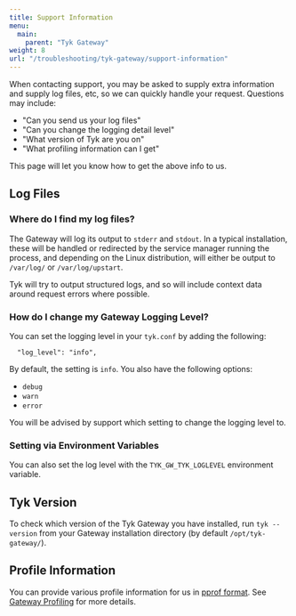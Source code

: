 ```yaml
---
title: Support Information
menu:
  main:
    parent: "Tyk Gateway"
weight: 8
url: "/troubleshooting/tyk-gateway/support-information"
---
```


When contacting support, you may be asked to supply extra information and supply log files, etc, so we can quickly handle your request. Questions may include:

* "Can you send us your log files"
* "Can you change the logging detail level"
* "What version of Tyk are you on"
* "What profiling information can I get"


This page will let you know how to get the above info to us.

## Log Files

### Where do I find my log files?

The Gateway will log its output to `stderr` and `stdout`. In a typical installation, these will be handled or redirected by the service manager running the process, and depending on the Linux distribution, will either be output to `/var/log/` or `/var/log/upstart`.

Tyk will try to output structured logs, and so will include context data around request errors where possible.

### How do I change my Gateway Logging Level?

You can set the logging level in your `tyk.conf` by adding the following:

```{.copyWrapper}
  "log_level": "info",
```

By default, the setting is `info`. You also have the following options:

* `debug`
* `warn`
* `error`

You will be advised by support which setting to change the logging level to.

### Setting via Environment Variables

You can also set the log level with the `TYK_GW_TYK_LOGLEVEL` environment variable.

## Tyk Version

To check which version of the Tyk Gateway you have installed, run `tyk --version` from your Gateway installation directory (by default `/opt/tyk-gateway/`).

## Profile Information

You can provide various profile information for us in [pprof format](https://github.com/google/pprof/). See [Gateway Profiling](/docs/troubleshooting/tyk-gateway/profiling/) for more details.




